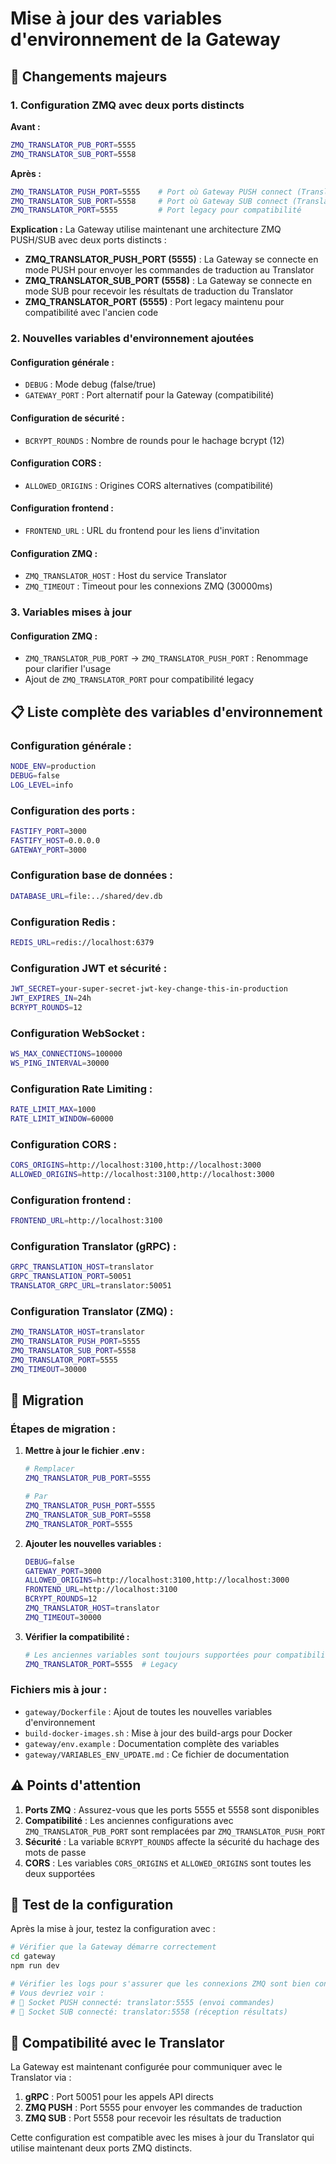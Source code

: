 # Mise à jour des variables d'environnement de la Gateway

## 🔄 **Changements majeurs**

### 1. **Configuration ZMQ avec deux ports distincts**

**Avant :**
```bash
ZMQ_TRANSLATOR_PUB_PORT=5555
ZMQ_TRANSLATOR_SUB_PORT=5558
```

**Après :**
```bash
ZMQ_TRANSLATOR_PUSH_PORT=5555    # Port où Gateway PUSH connect (Translator PULL bind)
ZMQ_TRANSLATOR_SUB_PORT=5558     # Port où Gateway SUB connect (Translator PUB bind)
ZMQ_TRANSLATOR_PORT=5555         # Port legacy pour compatibilité
```

**Explication :** La Gateway utilise maintenant une architecture ZMQ PUSH/SUB avec deux ports distincts :
- **ZMQ_TRANSLATOR_PUSH_PORT (5555)** : La Gateway se connecte en mode PUSH pour envoyer les commandes de traduction au Translator
- **ZMQ_TRANSLATOR_SUB_PORT (5558)** : La Gateway se connecte en mode SUB pour recevoir les résultats de traduction du Translator
- **ZMQ_TRANSLATOR_PORT (5555)** : Port legacy maintenu pour compatibilité avec l'ancien code

### 2. **Nouvelles variables d'environnement ajoutées**

#### **Configuration générale :**
- `DEBUG` : Mode debug (false/true)
- `GATEWAY_PORT` : Port alternatif pour la Gateway (compatibilité)

#### **Configuration de sécurité :**
- `BCRYPT_ROUNDS` : Nombre de rounds pour le hachage bcrypt (12)

#### **Configuration CORS :**
- `ALLOWED_ORIGINS` : Origines CORS alternatives (compatibilité)

#### **Configuration frontend :**
- `FRONTEND_URL` : URL du frontend pour les liens d'invitation

#### **Configuration ZMQ :**
- `ZMQ_TRANSLATOR_HOST` : Host du service Translator
- `ZMQ_TIMEOUT` : Timeout pour les connexions ZMQ (30000ms)

### 3. **Variables mises à jour**

#### **Configuration ZMQ :**
- `ZMQ_TRANSLATOR_PUB_PORT` → `ZMQ_TRANSLATOR_PUSH_PORT` : Renommage pour clarifier l'usage
- Ajout de `ZMQ_TRANSLATOR_PORT` pour compatibilité legacy

## 📋 **Liste complète des variables d'environnement**

### **Configuration générale :**
```bash
NODE_ENV=production
DEBUG=false
LOG_LEVEL=info
```

### **Configuration des ports :**
```bash
FASTIFY_PORT=3000
FASTIFY_HOST=0.0.0.0
GATEWAY_PORT=3000
```

### **Configuration base de données :**
```bash
DATABASE_URL=file:../shared/dev.db
```

### **Configuration Redis :**
```bash
REDIS_URL=redis://localhost:6379
```

### **Configuration JWT et sécurité :**
```bash
JWT_SECRET=your-super-secret-jwt-key-change-this-in-production
JWT_EXPIRES_IN=24h
BCRYPT_ROUNDS=12
```

### **Configuration WebSocket :**
```bash
WS_MAX_CONNECTIONS=100000
WS_PING_INTERVAL=30000
```

### **Configuration Rate Limiting :**
```bash
RATE_LIMIT_MAX=1000
RATE_LIMIT_WINDOW=60000
```

### **Configuration CORS :**
```bash
CORS_ORIGINS=http://localhost:3100,http://localhost:3000
ALLOWED_ORIGINS=http://localhost:3100,http://localhost:3000
```

### **Configuration frontend :**
```bash
FRONTEND_URL=http://localhost:3100
```

### **Configuration Translator (gRPC) :**
```bash
GRPC_TRANSLATION_HOST=translator
GRPC_TRANSLATION_PORT=50051
TRANSLATOR_GRPC_URL=translator:50051
```

### **Configuration Translator (ZMQ) :**
```bash
ZMQ_TRANSLATOR_HOST=translator
ZMQ_TRANSLATOR_PUSH_PORT=5555
ZMQ_TRANSLATOR_SUB_PORT=5558
ZMQ_TRANSLATOR_PORT=5555
ZMQ_TIMEOUT=30000
```

## 🚀 **Migration**

### **Étapes de migration :**

1. **Mettre à jour le fichier .env :**
   ```bash
   # Remplacer
   ZMQ_TRANSLATOR_PUB_PORT=5555
   
   # Par
   ZMQ_TRANSLATOR_PUSH_PORT=5555
   ZMQ_TRANSLATOR_SUB_PORT=5558
   ZMQ_TRANSLATOR_PORT=5555
   ```

2. **Ajouter les nouvelles variables :**
   ```bash
   DEBUG=false
   GATEWAY_PORT=3000
   ALLOWED_ORIGINS=http://localhost:3100,http://localhost:3000
   FRONTEND_URL=http://localhost:3100
   BCRYPT_ROUNDS=12
   ZMQ_TRANSLATOR_HOST=translator
   ZMQ_TIMEOUT=30000
   ```

3. **Vérifier la compatibilité :**
   ```bash
   # Les anciennes variables sont toujours supportées pour compatibilité
   ZMQ_TRANSLATOR_PORT=5555  # Legacy
   ```

### **Fichiers mis à jour :**

- `gateway/Dockerfile` : Ajout de toutes les nouvelles variables d'environnement
- `build-docker-images.sh` : Mise à jour des build-args pour Docker
- `gateway/env.example` : Documentation complète des variables
- `gateway/VARIABLES_ENV_UPDATE.md` : Ce fichier de documentation

## ⚠️ **Points d'attention**

1. **Ports ZMQ** : Assurez-vous que les ports 5555 et 5558 sont disponibles
2. **Compatibilité** : Les anciennes configurations avec `ZMQ_TRANSLATOR_PUB_PORT` sont remplacées par `ZMQ_TRANSLATOR_PUSH_PORT`
3. **Sécurité** : La variable `BCRYPT_ROUNDS` affecte la sécurité du hachage des mots de passe
4. **CORS** : Les variables `CORS_ORIGINS` et `ALLOWED_ORIGINS` sont toutes les deux supportées

## 🔧 **Test de la configuration**

Après la mise à jour, testez la configuration avec :

```bash
# Vérifier que la Gateway démarre correctement
cd gateway
npm run dev

# Vérifier les logs pour s'assurer que les connexions ZMQ sont bien configurées
# Vous devriez voir :
# 🔌 Socket PUSH connecté: translator:5555 (envoi commandes)
# 🔌 Socket SUB connecté: translator:5558 (réception résultats)
```

## 🔗 **Compatibilité avec le Translator**

La Gateway est maintenant configurée pour communiquer avec le Translator via :

1. **gRPC** : Port 50051 pour les appels API directs
2. **ZMQ PUSH** : Port 5555 pour envoyer les commandes de traduction
3. **ZMQ SUB** : Port 5558 pour recevoir les résultats de traduction

Cette configuration est compatible avec les mises à jour du Translator qui utilise maintenant deux ports ZMQ distincts.
